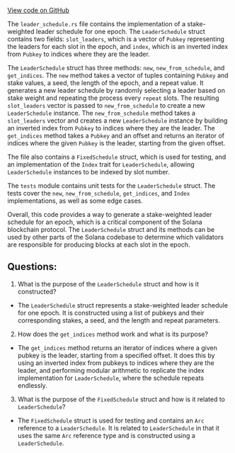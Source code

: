 [View code on GitHub](https://github.com/solana-labs/solana/blob/master/ledger/src/leader_schedule.rs)

The `leader_schedule.rs` file contains the implementation of a stake-weighted leader schedule for one epoch. The `LeaderSchedule` struct contains two fields: `slot_leaders`, which is a vector of `Pubkey` representing the leaders for each slot in the epoch, and `index`, which is an inverted index from `Pubkey` to indices where they are the leader. 

The `LeaderSchedule` struct has three methods: `new`, `new_from_schedule`, and `get_indices`. The `new` method takes a vector of tuples containing `Pubkey` and stake values, a seed, the length of the epoch, and a repeat value. It generates a new leader schedule by randomly selecting a leader based on stake weight and repeating the process every `repeat` slots. The resulting `slot_leaders` vector is passed to `new_from_schedule` to create a new `LeaderSchedule` instance. The `new_from_schedule` method takes a `slot_leaders` vector and creates a new `LeaderSchedule` instance by building an inverted index from `Pubkey` to indices where they are the leader. The `get_indices` method takes a `Pubkey` and an offset and returns an iterator of indices where the given `Pubkey` is the leader, starting from the given offset.

The file also contains a `FixedSchedule` struct, which is used for testing, and an implementation of the `Index` trait for `LeaderSchedule`, allowing `LeaderSchedule` instances to be indexed by slot number.

The `tests` module contains unit tests for the `LeaderSchedule` struct. The tests cover the `new`, `new_from_schedule`, `get_indices`, and `Index` implementations, as well as some edge cases. 

Overall, this code provides a way to generate a stake-weighted leader schedule for an epoch, which is a critical component of the Solana blockchain protocol. The `LeaderSchedule` struct and its methods can be used by other parts of the Solana codebase to determine which validators are responsible for producing blocks at each slot in the epoch.
## Questions: 
 1. What is the purpose of the `LeaderSchedule` struct and how is it constructed?
- The `LeaderSchedule` struct represents a stake-weighted leader schedule for one epoch. It is constructed using a list of pubkeys and their corresponding stakes, a seed, and the length and repeat parameters.
2. How does the `get_indices` method work and what is its purpose?
- The `get_indices` method returns an iterator of indices where a given pubkey is the leader, starting from a specified offset. It does this by using an inverted index from pubkeys to indices where they are the leader, and performing modular arithmetic to replicate the index implementation for `LeaderSchedule`, where the schedule repeats endlessly.
3. What is the purpose of the `FixedSchedule` struct and how is it related to `LeaderSchedule`?
- The `FixedSchedule` struct is used for testing and contains an `Arc` reference to a `LeaderSchedule`. It is related to `LeaderSchedule` in that it uses the same `Arc` reference type and is constructed using a `LeaderSchedule`.
